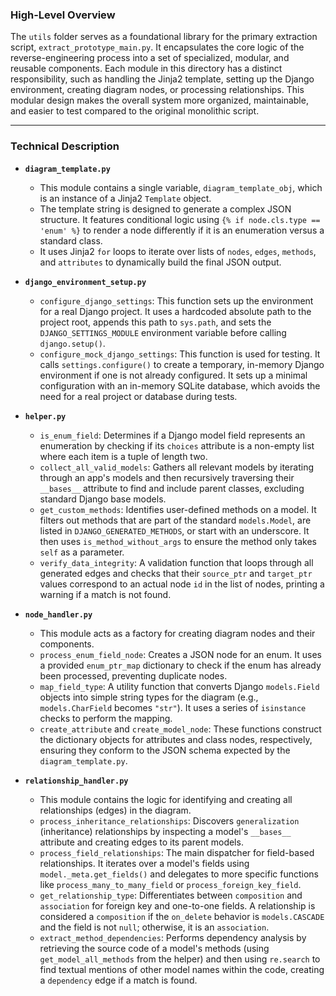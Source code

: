 ### High-Level Overview

The `utils` folder serves as a foundational library for the primary extraction script, `extract_prototype_main.py`. It encapsulates the core logic of the reverse-engineering process into a set of specialized, modular, and reusable components. Each module in this directory has a distinct responsibility, such as handling the Jinja2 template, setting up the Django environment, creating diagram nodes, or processing relationships. This modular design makes the overall system more organized, maintainable, and easier to test compared to the original monolithic script.

---

### Technical Description

* **`diagram_template.py`**
    * This module contains a single variable, `diagram_template_obj`, which is an instance of a Jinja2 `Template` object.
    * The template string is designed to generate a complex JSON structure. It features conditional logic using `{% if node.cls.type == 'enum' %}` to render a node differently if it is an enumeration versus a standard class.
    * It uses Jinja2 `for` loops to iterate over lists of `nodes`, `edges`, `methods`, and `attributes` to dynamically build the final JSON output.

* **`django_environment_setup.py`**
    * `configure_django_settings`: This function sets up the environment for a real Django project. It uses a hardcoded absolute path to the project root, appends this path to `sys.path`, and sets the `DJANGO_SETTINGS_MODULE` environment variable before calling `django.setup()`.
    * `configure_mock_django_settings`: This function is used for testing. It calls `settings.configure()` to create a temporary, in-memory Django environment if one is not already configured. It sets up a minimal configuration with an in-memory SQLite database, which avoids the need for a real project or database during tests.

* **`helper.py`**
    * `is_enum_field`: Determines if a Django model field represents an enumeration by checking if its `choices` attribute is a non-empty list where each item is a tuple of length two.
    * `collect_all_valid_models`: Gathers all relevant models by iterating through an app's models and then recursively traversing their `__bases__` attribute to find and include parent classes, excluding standard Django base models.
    * `get_custom_methods`: Identifies user-defined methods on a model. It filters out methods that are part of the standard `models.Model`, are listed in `DJANGO_GENERATED_METHODS`, or start with an underscore. It then uses `is_method_without_args` to ensure the method only takes `self` as a parameter.
    * `verify_data_integrity`: A validation function that loops through all generated edges and checks that their `source_ptr` and `target_ptr` values correspond to an actual node `id` in the list of nodes, printing a warning if a match is not found.

* **`node_handler.py`**
    * This module acts as a factory for creating diagram nodes and their components.
    * `process_enum_field_node`: Creates a JSON node for an enum. It uses a provided `enum_ptr_map` dictionary to check if the enum has already been processed, preventing duplicate nodes.
    * `map_field_type`: A utility function that converts Django `models.Field` objects into simple string types for the diagram (e.g., `models.CharField` becomes `"str"`). It uses a series of `isinstance` checks to perform the mapping.
    * `create_attribute` and `create_model_node`: These functions construct the dictionary objects for attributes and class nodes, respectively, ensuring they conform to the JSON schema expected by the `diagram_template.py`.

* **`relationship_handler.py`**
    * This module contains the logic for identifying and creating all relationships (edges) in the diagram.
    * `process_inheritance_relationships`: Discovers `generalization` (inheritance) relationships by inspecting a model's `__bases__` attribute and creating edges to its parent models.
    * `process_field_relationships`: The main dispatcher for field-based relationships. It iterates over a model's fields using `model._meta.get_fields()` and delegates to more specific functions like `process_many_to_many_field` or `process_foreign_key_field`.
    * `get_relationship_type`: Differentiates between `composition` and `association` for foreign key and one-to-one fields. A relationship is considered a `composition` if the `on_delete` behavior is `models.CASCADE` and the field is not `null`; otherwise, it is an `association`.
    * `extract_method_dependencies`: Performs dependency analysis by retrieving the source code of a model's methods (using `get_model_all_methods` from the helper) and then using `re.search` to find textual mentions of other model names within the code, creating a `dependency` edge if a match is found.